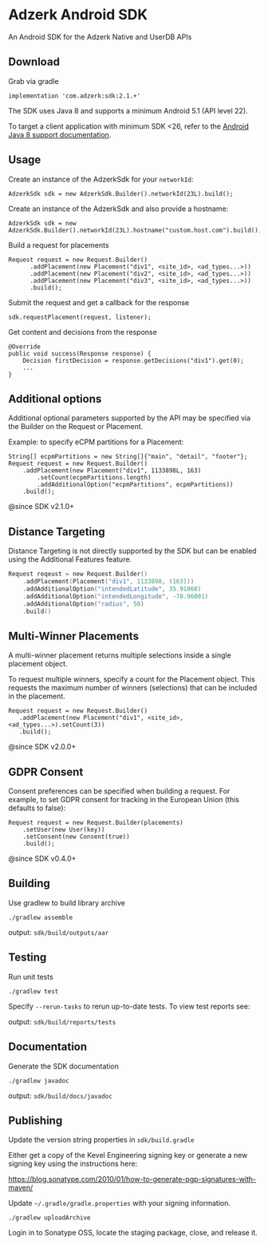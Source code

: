 # Adzerk Android SDK

An Android SDK for the Adzerk Native and UserDB APIs

## Download

Grab via gradle

    implementation 'com.adzerk:sdk:2.1.+'


The SDK uses Java 8 and supports a minimum Android 5.1 (API level 22).

To target a client application with minimum SDK <26, refer to the [Android Java 8 support documentation](https://developer.android.com/studio/write/java8-support).

## Usage

Create an instance of the AdzerkSdk for your `networkId`:

    AdzerkSdk sdk = new AdzerkSdk.Builder().networkId(23L).build();

Create an instance of the AdzerkSdk and also provide a hostname:

    AdzerkSdk sdk = new AdzerkSdk.Builder().networkId(23L).hostname("custom.host.com").build();

Build a request for placements

    Request request = new Request.Builder()
          .addPlacement(new Placement("div1", <site_id>, <ad_types...>))
          .addPlacement(new Placement("div2", <site_id>, <ad_types...>))
          .addPlacement(new Placement("div3", <site_id>, <ad_types...>))
          .build();

Submit the request and get a callback for the response

    sdk.requestPlacement(request, listener);

Get content and decisions from the response

    @Override
    public void success(Response response) {
        Decision firstDecision = response.getDecisions("div1").get(0);
        ...
    }

## Additional options
Additional optional parameters supported by the API may be specified via the Builder on the Request or Placement.

Example: to specify eCPM partitions for a Placement:

    String[] ecpmPartitions = new String[]{"main", "detail", "footer"};
    Request request = new Request.Builder()
        .addPlacement(new Placement("div1", 1133898L, 163)
            .setCount(ecpmPartitions.length)
            .addAdditionalOption("ecpmPartitions", ecpmPartitions))
        .build();

@since SDK v2.1.0+

## Distance Targeting

Distance Targeting is not directly supported by the SDK but can be enabled using the Additional Features feature.

```kotlin
Request reqeust = new Request.Builder()
    .addPlacement(Placement("div1", 1133898, (163)))
    .addAdditionalOption("intendedLatitude", 35.91868)
    .addAdditionalOption("intendedLongitude", -78.96001)
    .addAdditionalOption("radius", 50)
    .build()
```

## Multi-Winner Placements
A multi-winner placement returns multiple selections inside a single placement object.

To request multiple winners, specify a count for the Placement object. This requests the maximum number of winners (selections) that can be included in the placement.

    Request request = new Request.Builder()
       .addPlacement(new Placement("div1", <site_id>, <ad_types...>).setCount(3))
       .build();

@since SDK v2.0.0+

## GDPR Consent

Consent preferences can be specified when building a request. For example, to set GDPR consent for tracking in the European Union (this defaults to false):

    Request request = new Request.Builder(placements)
        .setUser(new User(key))
        .setConsent(new Consent(true))
        .build();

@since SDK v0.4.0+

## Building
Use gradlew to build library archive
```
./gradlew assemble
```
output: `sdk/build/outputs/aar`

## Testing
Run unit tests
```
./gradlew test
```
Specify `--rerun-tasks` to rerun up-to-date tests. To view test reports see:

output: `sdk/build/reports/tests`

## Documentation
Generate the SDK documentation
```
./gradlew javadoc
```

output: `sdk/build/docs/javadoc`

## Publishing
Update the version string properties in `sdk/build.gradle`

Either get a copy of the Kevel Engineering signing key or generate a new signing key using the instructions here:

https://blog.sonatype.com/2010/01/how-to-generate-pgp-signatures-with-maven/

Update `~/.gradle/gradle.properties` with your signing information.

```
./gradlew uploadArchive
```

Login in to Sonatype OSS, locate the staging package, close, and release it.